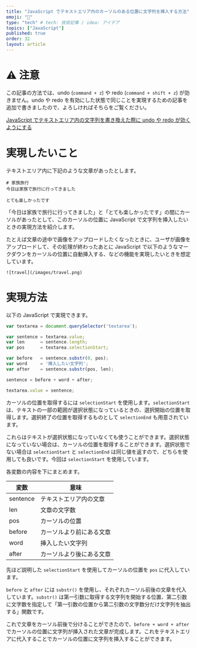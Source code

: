 ```yaml
---
title: "JavaScript でテキストエリア内のカーソルのある位置に文字列を挿入する方法"
emoji: "🍵"
type: "tech" # tech: 技術記事 / idea: アイデア
topics: ["JavaScript"]
published: true
order: 32
layout: article
---
```


# :warning: 注意
この記事の方法では、undo (`command + z`) や redo (`command + shift + z`) が効きません。undo や redo を有効にした状態で同じことを実現するための記事を追加で書きましたので、よろしければそちらをご覧ください。

[JavaScript でテキストエリア内の文字列を書き換えた際に undo や redo が効くようにする](https://ja.developers.noraworld.blog/text-insertion-with-undo-redo)

# 実現したいこと
テキストエリア内に下記のような文章があったとします。

```markdown:markdown
# 家族旅行
今日は家族で旅行に行ってきました

とても楽しかったです
```

「今日は家族で旅行に行ってきました」と「とても楽しかったです」の間にカーソルがあったとして、このカーソルの位置に JavaScript で文字列を挿入したいときの実現方法を紹介します。

たとえば文章の途中で画像をアップロードしたくなったときに、ユーザが画像をアップロードして、その処理が終わったあとに JavaScript で以下のようなマークダウンをカーソルの位置に自動挿入する、などの機能を実現したいときを想定しています。

```markdown:markdown
![travel](/images/travel.png)
```

# 実現方法
以下の JavaScript で実現できます。

```javascript
var textarea = document.querySelector('textarea');

var sentence = textarea.value;
var len      = sentence.length;
var pos      = textarea.selectionStart;

var before   = sentence.substr(0, pos);
var word     = '挿入したい文字列';
var after    = sentence.substr(pos, len);

sentence = before + word + after;

textarea.value = sentence;
```

カーソルの位置を取得するには `selectionStart` を使用します。`selectionStart` は、テキストの一部の範囲が選択状態になっているときの、選択開始の位置を取得します。選択終了の位置を取得するものとして `selectionEnd` も用意されています。

これらはテキストが選択状態になっていなくても使うことができます。選択状態になっていない場合は、カーソルの位置を取得することができます。選択状態でない場合は `selectionStart` と `selectionEnd` は同じ値を返すので、どちらを使用しても良いです。今回は `selectionStart` を使用しています。

各変数の内容を下にまとめます。

|変数|意味|
|---|---|
|sentence|テキストエリア内の文章|
|len|文章の文字数|
|pos|カーソルの位置|
|before|カーソルより前にある文章|
|word|挿入したい文字列|
|after|カーソルより後にある文章|

先ほど説明した `selectionStart` を使用してカーソルの位置を `pos` に代入しています。

`before` と `after` には `substr()` を使用し、それぞれカーソル前後の文章を代入しています。`substr()` は第一引数に取得する文字列を開始する位置、第二引数に文字数を指定して「第一引数の位置から第二引数の文字数分だけ文字列を抽出する」関数です。

これで文章をカーソル前後で分けることができたので、`before + word + after` でカーソルの位置に文字列が挿入された文章が完成します。これをテキストエリアに代入することでカーソルの位置に文字列を挿入することができます。
